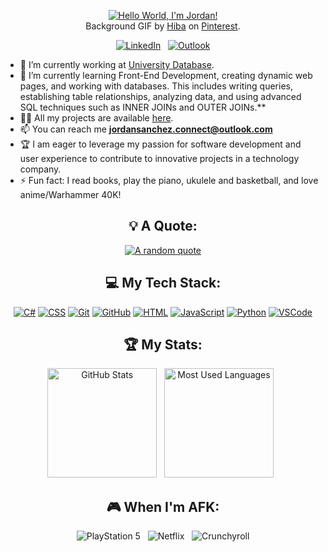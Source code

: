 <div align="center">

[![Hello World, I'm Jordan!](assets/header.gif)](https://github.com/jordansanchez23) <br>
Background GIF by [Hiba]([https://www.pinterest.com/pin/5277724550564022/](https://pin.it/7rrGec09w)) on [Pinterest](https://www.pinterest.com/).

[![LinkedIn](https://skillicons.dev/icons?i=linkedin)](https://www.linkedin.com/in/jordan-sanchez-90b607210) &nbsp;
[![Outlook](https://skillicons.dev/icons?i=windows)](mailto:jordansanchez.connect@outlook.com?subject=Hello%20Jasper,%20From%20Github)

</div>

- 🔭 I’m currently working at [University Database](https://github.com/jordansanchez23/University-Database-project).
- 🌱 I’m currently learning Front-End Development, creating dynamic web pages, and working with databases. This includes writing queries, establishing table relationships, analyzing data, and using advanced SQL techniques such as INNER JOINs and OUTER JOINs.**
- 👨‍💻 All my projects are available [here](https://github.com/jordansanchez23?tab=repositories).
- 📫 You can reach me **jordansanchez.connect@outlook.com**
- 🏆 I am eager to leverage my passion for software development and user experience to contribute to innovative projects in a technology company.
- ⚡ Fun fact: I read books, play the piano, ukulele and basketball, and love anime/Warhammer 40K!

<div align="center">

## 💡 A Quote:

[![A random quote](https://quotes-github-readme.vercel.app/api?type=horizontal&theme=dark)](https://github.com/piyushsuthar/github-readme-quotes)

## 💻 My Tech Stack:

[![C#](https://skillicons.dev/icons?i=cs)](https://skillicons.dev) 
[![CSS](https://skillicons.dev/icons?i=css)](https://skillicons.dev) 
[![Git](https://skillicons.dev/icons?i=git)](https://skillicons.dev) 
[![GitHub](https://skillicons.dev/icons?i=github)](https://skillicons.dev) 
[![HTML](https://skillicons.dev/icons?i=html)](https://skillicons.dev) 
[![JavaScript](https://skillicons.dev/icons?i=js)](https://skillicons.dev) 
[![Python](https://skillicons.dev/icons?i=python)](https://skillicons.dev) 
[![VSCode](https://skillicons.dev/icons?i=vscode)](https://skillicons.dev)

## 🏆 My Stats:

<p>
    <img height=175 alt="GitHub Stats" src="https://github-readme-stats.vercel.app/api?username=jordansanchez23&show_icons=true&count_private=true&theme=dark" />&nbsp;&nbsp;
    <img height=175 alt="Most Used Languages" src="https://github-readme-stats.vercel.app/api/top-langs/?username=jordansanchez23&layout=compact&theme=dark" />&nbsp;&nbsp;
</p>

## 🎮 When I'm AFK:

![PlayStation 5](https://img.shields.io/badge/Playstation%205-003791?style=for-the-badge&logo=playstation-5&logoColor=white) &nbsp;
![Netflix](https://img.shields.io/badge/Netflix-E50914?style=for-the-badge&logo=netflix&logoColor=white) &nbsp;
![Crunchyroll](https://img.shields.io/badge/Crunchyroll-F47521?style=for-the-badge&logo=crunchyroll&logoColor=white)

</div>

